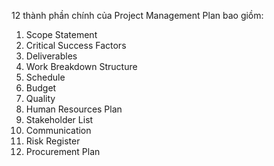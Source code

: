
12 thành phần chính của Project Management Plan bao giồm:
1. Scope Statement
2. Critical Success Factors
3. Deliverables
4. Work Breakdown Structure
5. Schedule
6. Budget
7. Quality
8. Human Resources Plan
9. Stakeholder List
10. Communication
11. Risk Register
12. Procurement Plan